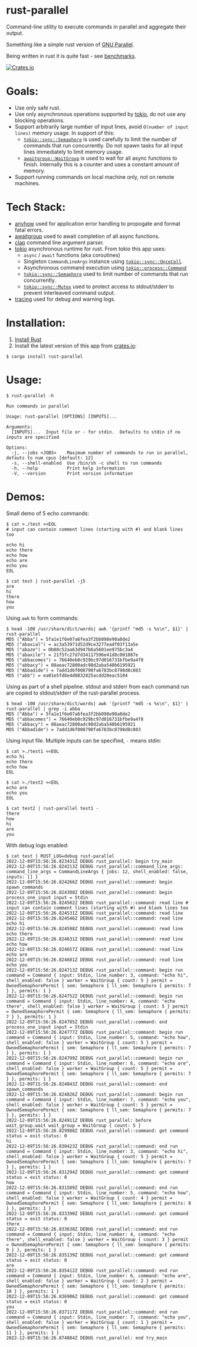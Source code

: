 # rust-parallel

Command-line utility to execute commands in parallel and aggregate their output.

Something like a simple rust version of [GNU Parallel](https://www.gnu.org/software/parallel/).

Being written in rust it is quite fast - see [benchmarks](https://github.com/aaronriekenberg/rust-parallel/wiki/Benchmarks).

[![Crates.io][crates-badge]][crates-url]

[crates-badge]: https://img.shields.io/crates/v/rust-parallel.svg
[crates-url]: https://crates.io/crates/rust-parallel

# Goals:
* Use only safe rust.
* Use only asynchronous operations supported by [tokio](https://tokio.rs), do not use any blocking operations.
* Support arbitrarily large number of input lines, avoid `O(number of input lines)` memory usage.  In support of this:
  * [`tokio::sync::Semaphore`](https://docs.rs/tokio/latest/tokio/sync/struct.Semaphore.html) is used carefully to limit the number of commands that run concurrently.  Do not spawn tasks for all input lines immediately to limit memory usage.
  * [`awaitgroup::WaitGroup`](https://crates.io/crates/awaitgroup) is used to wait for all async functions to finish.  Internally this is a counter and uses a constant amount of memory.
* Support running commands on local machine only, not on remote machines.

# Tech Stack:
* [anyhow](https://github.com/dtolnay/anyhow) used for application error handling to propogate and format fatal errors.
* [awaitgroup](https://crates.io/crates/awaitgroup) used to await completion of all async functions.
* [clap](https://docs.rs/clap/latest/clap/) command line argument parser.
* [tokio](https://tokio.rs/) asynchronous runtime for rust.  From tokio this app uses:
  * `async` / `await` functions (aka coroutines)
  * Singleton `CommandLineArgs` instance using [`tokio::sync::OnceCell`](https://docs.rs/tokio/latest/tokio/sync/struct.OnceCell.html).
  * Asynchronous command execution using [`tokio::process::Command`](https://docs.rs/tokio/latest/tokio/process/struct.Command.html)
  * [`tokio::sync::Semaphore`](https://docs.rs/tokio/latest/tokio/sync/struct.Semaphore.html) used to limit number of commands that run concurrently.
  * [`tokio::sync::Mutex`](https://docs.rs/tokio/latest/tokio/sync/struct.Mutex.html) used to protect access to stdout/stderr to prevent interleaved command output.
* [tracing](https://docs.rs/tracing/latest/tracing/) used for debug and warning logs.

# Installation:
1. [Install Rust](https://www.rust-lang.org/learn/get-started)
2. Install the latest version of this app from [crates.io](https://crates.io/crates/rust-parallel):
```
$ cargo install rust-parallel   
```

# Usage:
```
$ rust-parallel -h

Run commands in parallel

Usage: rust-parallel [OPTIONS] [INPUTS]...

Arguments:
  [INPUTS]...  Input file or - for stdin.  Defaults to stdin if no inputs are specified

Options:
  -j, --jobs <JOBS>    Maximum number of commands to run in parallel, defauts to num cpus [default: 12]
  -s, --shell-enabled  Use /bin/sh -c shell to run commands
  -h, --help           Print help information
  -V, --version        Print version information
```

# Demos:

Small demo of 5 echo commands:

```
$ cat >./test <<EOL
# input can contain comment lines (starting with #) and blank lines too

echo hi
echo there
echo how
echo are
echo you
EOL

$ cat test | rust-parallel -j5
are
hi
there
how
you
```

Using `awk` to form commands:

```
$ head -100 /usr/share/dict/words| awk '{printf "md5 -s %s\n", $1}' | rust-parallel
MD5 ("Abba") = 5fa1e1f6e07a6fea3f2bb098e90a8de2
MD5 ("abaxial") = ac3a53971d52d9ce3277eadf03f13a5e
MD5 ("abaze") = 0b08c52aa63d947b6a5601ee975bc3a4
MD5 ("abaxile") = 21f5fc27d7d34117596e41d8c001087e
MD5 ("abbacomes") = 76640eb0c929bc97d016731bfbe9a4f8
MD5 ("abbacy") = 08aeac72800adc98d2aba540b6195921
MD5 ("Abbadide") = 7add1d6f008790fa6783bc8798d8c803
MD5 ("abb") = ea01e5fd8e4d8832825acdd20eac5104
```

Using as part of a shell pipeline.  stdout and stderr from each command run are copied to stdout/stderr of the rust-parallel process.

```
$ head -100 /usr/share/dict/words| awk '{printf "md5 -s %s\n", $1}' | rust-parallel | grep -i abba
MD5 ("Abba") = 5fa1e1f6e07a6fea3f2bb098e90a8de2
MD5 ("abbacomes") = 76640eb0c929bc97d016731bfbe9a4f8
MD5 ("abbacy") = 08aeac72800adc98d2aba540b6195921
MD5 ("Abbadide") = 7add1d6f008790fa6783bc8798d8c803
```

Using input file.  Multiple inputs can be specified, `-` means stdin:

```
$ cat >./test1 <<EOL
echo hi
echo there
echo how
EOL

$ cat >./test2 <<EOL
echo are
echo you
EOL

$ cat test2 | rust-parallel test1 -
there
how
hi
are
you

```

With debug logs enabled:

```
$ cat test | RUST_LOG=debug rust-parallel
2022-12-09T15:56:26.823431Z DEBUG rust_parallel: begin try_main
2022-12-09T15:56:26.824213Z DEBUG rust_parallel::command_line_args: command_line_args = CommandLineArgs { jobs: 12, shell_enabled: false, inputs: [] }
2022-12-09T15:56:26.824266Z DEBUG rust_parallel::command: begin spawn_commands
2022-12-09T15:56:26.824308Z DEBUG rust_parallel::command: begin process_one_input input = Stdin
2022-12-09T15:56:26.824502Z DEBUG rust_parallel::command: read line # input can contain comment lines (starting with #) and blank lines too
2022-12-09T15:56:26.824531Z DEBUG rust_parallel::command: read line
2022-12-09T15:56:26.824546Z DEBUG rust_parallel::command: read line echo hi
2022-12-09T15:56:26.824598Z DEBUG rust_parallel::command: read line echo there
2022-12-09T15:56:26.824631Z DEBUG rust_parallel::command: read line echo how
2022-12-09T15:56:26.824657Z DEBUG rust_parallel::command: read line echo are
2022-12-09T15:56:26.824681Z DEBUG rust_parallel::command: read line echo you
2022-12-09T15:56:26.824713Z DEBUG rust_parallel::command: begin run command = Command { input: Stdin, line_number: 3, command: "echo hi", shell_enabled: false } worker = WaitGroup { count: 5 } permit = OwnedSemaphorePermit { sem: Semaphore { ll_sem: Semaphore { permits: 7 } }, permits: 1 }
2022-12-09T15:56:26.824752Z DEBUG rust_parallel::command: begin run command = Command { input: Stdin, line_number: 4, command: "echo there", shell_enabled: false } worker = WaitGroup { count: 5 } permit = OwnedSemaphorePermit { sem: Semaphore { ll_sem: Semaphore { permits: 7 } }, permits: 1 }
2022-12-09T15:56:26.824785Z DEBUG rust_parallel::command: end process_one_input input = Stdin
2022-12-09T15:56:26.824777Z DEBUG rust_parallel::command: begin run command = Command { input: Stdin, line_number: 5, command: "echo how", shell_enabled: false } worker = WaitGroup { count: 5 } permit = OwnedSemaphorePermit { sem: Semaphore { ll_sem: Semaphore { permits: 7 } }, permits: 1 }
2022-12-09T15:56:26.824799Z DEBUG rust_parallel::command: begin run command = Command { input: Stdin, line_number: 6, command: "echo are", shell_enabled: false } worker = WaitGroup { count: 5 } permit = OwnedSemaphorePermit { sem: Semaphore { ll_sem: Semaphore { permits: 7 } }, permits: 1 }
2022-12-09T15:56:26.824843Z DEBUG rust_parallel::command: end spawn_commands
2022-12-09T15:56:26.824826Z DEBUG rust_parallel::command: begin run command = Command { input: Stdin, line_number: 7, command: "echo you", shell_enabled: false } worker = WaitGroup { count: 5 } permit = OwnedSemaphorePermit { sem: Semaphore { ll_sem: Semaphore { permits: 7 } }, permits: 1 }
2022-12-09T15:56:26.824911Z DEBUG rust_parallel: before wait_group.wait wait_group = WaitGroup { count: 5 }
2022-12-09T15:56:26.829988Z DEBUG rust_parallel::command: got command status = exit status: 0
hi
2022-12-09T15:56:26.830423Z DEBUG rust_parallel::command: end run command = Command { input: Stdin, line_number: 3, command: "echo hi", shell_enabled: false } worker = WaitGroup { count: 5 } permit = OwnedSemaphorePermit { sem: Semaphore { ll_sem: Semaphore { permits: 7 } }, permits: 1 }
2022-12-09T15:56:26.831294Z DEBUG rust_parallel::command: got command status = exit status: 0
how
2022-12-09T15:56:26.831589Z DEBUG rust_parallel::command: end run command = Command { input: Stdin, line_number: 5, command: "echo how", shell_enabled: false } worker = WaitGroup { count: 4 } permit = OwnedSemaphorePermit { sem: Semaphore { ll_sem: Semaphore { permits: 8 } }, permits: 1 }
2022-12-09T15:56:26.833390Z DEBUG rust_parallel::command: got command status = exit status: 0
there
2022-12-09T15:56:26.833638Z DEBUG rust_parallel::command: end run command = Command { input: Stdin, line_number: 4, command: "echo there", shell_enabled: false } worker = WaitGroup { count: 3 } permit = OwnedSemaphorePermit { sem: Semaphore { ll_sem: Semaphore { permits: 9 } }, permits: 1 }
2022-12-09T15:56:26.835139Z DEBUG rust_parallel::command: got command status = exit status: 0
are
2022-12-09T15:56:26.835412Z DEBUG rust_parallel::command: end run command = Command { input: Stdin, line_number: 6, command: "echo are", shell_enabled: false } worker = WaitGroup { count: 2 } permit = OwnedSemaphorePermit { sem: Semaphore { ll_sem: Semaphore { permits: 10 } }, permits: 1 }
2022-12-09T15:56:26.836906Z DEBUG rust_parallel::command: got command status = exit status: 0
you
2022-12-09T15:56:26.837117Z DEBUG rust_parallel::command: end run command = Command { input: Stdin, line_number: 7, command: "echo you", shell_enabled: false } worker = WaitGroup { count: 1 } permit = OwnedSemaphorePermit { sem: Semaphore { ll_sem: Semaphore { permits: 11 } }, permits: 1 }
2022-12-09T15:56:26.874884Z DEBUG rust_parallel: end try_main
```
